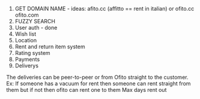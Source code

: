 1. GET DOMAIN NAME - ideas: afito.cc (affitto == rent in italian) or ofito.cc ofito.com
2. FUZZY SEARCH
3. User auth - done
4. Wish list
5. Location
6. Rent and return item system
7. Rating system
8. Payments
9. Deliverys

The deliveries can be peer-to-peer or from Ofito straight to the customer. Ex: If someone has a vacuum for rent then someone can rent straight from them but if not then ofito can rent one to them
Max days rent out